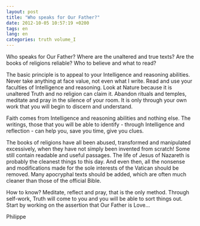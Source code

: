 ```yaml
---
layout: post
title: "Who speaks for Our Father?"
date: 2012-10-05 10:57:19 +0200
tags: en
lang: en
categories: truth volume_I
---
```

Who speaks for Our Father? Where are the unaltered and true texts? Are the books of religions reliable? Who to believe and what to read?

The basic principle is to appeal to your Intelligence and reasoning abilities. Never take anything at face value, not even what I write. Read and use your faculties of Intelligence and reasoning. Look at Nature because it is unaltered Truth and no religion can claim it. Abandon rituals and temples, meditate and pray in the silence of your room. It is only through your own work that you will begin to discern and understand.

Faith comes from Intelligence and reasoning abilities and nothing else. The writings, those that you will be able to identify - through Intelligence and reflection - can help you, save you time, give you clues.

The books of religions have all been abused, transformed and manipulated excessively, when they have not simply been invented from scratch! Some still contain readable and useful passages. The life of Jesus of Nazareth is probably the cleanest things to this day. And even then, all the nonsense and modifications made for the sole interests of the Vatican should be removed. Many apocryphal texts should be added, which are often much cleaner than those of the official Bible.

How to know? Meditate, reflect and pray, that is the only method. Through self-work, Truth will come to you and you will be able to sort things out. Start by working on the assertion that Our Father is Love...

Philippe

<!--
This work is licensed under the terms of the Creative Commons Attribution-NonCommercial 4.0 International License.
-->